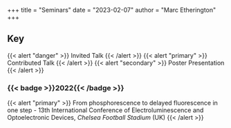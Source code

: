 
+++
title = "Seminars"
date = "2023-02-07"
author = "Marc Etherington"
+++
<h2> Key </h2>
{{< alert "danger" >}}
Invited Talk
{{< /alert >}}
{{< alert "primary" >}}
Contributed Talk
{{< /alert >}}
{{< alert "secondary" >}}
Poster Presentation
{{< /alert >}}


<h3>{{< badge >}}2022{{< /badge >}}</h3>

{{< alert "primary" >}}
From phosphorescence to delayed fluorescence in one step - 13th International Conference of Electroluminescence and Optoelectronic Devices, _Chelsea Football Stadium_ (UK)
{{< /alert >}}
  
  
